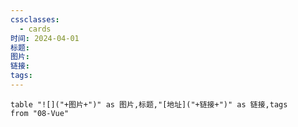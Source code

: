 ```yaml
---
cssclasses:
  - cards
时间: 2024-04-01
标题: 
图片: 
链接: 
tags:
---
```



```dataview
table "![]("+图片+")" as 图片,标题,"[地址]("+链接+")" as 链接,tags
from "08-Vue"
```


